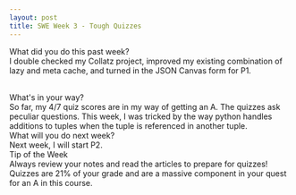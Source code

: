 ```yaml
---
layout: post
title: SWE Week 3 - Tough Quizzes
---
```


What did you do this past week? 
<br/>
I double checked my Collatz project, improved my existing combination of lazy and meta cache, and turned in the JSON Canvas form for P1.

<br/>
What's in your way? 
<br/>
So far, my 4/7 quiz scores are in my way of getting an A. The quizzes ask peculiar questions. This week, I was tricked by the way python handles additions to tuples when the tuple is referenced in another tuple.

<br/>
What will you do next week?
<br/>
Next week, I will start P2.

<br/>
Tip of the Week
<br/>
Always review your notes and read the articles to prepare for quizzes! Quizzes are 21% of your grade and are a massive component in your quest for an A in this course. 


